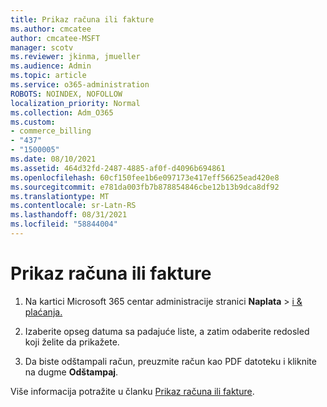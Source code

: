 ```yaml
---
title: Prikaz računa ili fakture
ms.author: cmcatee
author: cmcatee-MSFT
manager: scotv
ms.reviewer: jkinma, jmueller
ms.audience: Admin
ms.topic: article
ms.service: o365-administration
ROBOTS: NOINDEX, NOFOLLOW
localization_priority: Normal
ms.collection: Adm_O365
ms.custom:
- commerce_billing
- "437"
- "1500005"
ms.date: 08/10/2021
ms.assetid: 464d32fd-2487-4885-af0f-d4096b694861
ms.openlocfilehash: 60cf150fee1b6e097173e417eff56625ead420e8
ms.sourcegitcommit: e781da003fb7b878854846cbe12b13b9dca8df92
ms.translationtype: MT
ms.contentlocale: sr-Latn-RS
ms.lasthandoff: 08/31/2021
ms.locfileid: "58844004"
---
```

# <a name="view-my-bill-or-invoice"></a>Prikaz računa ili fakture

1. Na kartici Microsoft 365 centar administracije stranici **Naplata** \> [i & plaćanja.](https://go.microsoft.com/fwlink/p/?linkid=848039)

2. Izaberite opseg datuma sa padajuće liste, a zatim odaberite redosled koji želite da prikažete.

3. Da biste odštampali račun, preuzmite račun kao PDF datoteku i kliknite na dugme **Odštampaj**.

Više informacija potražite u članku [Prikaz računa ili fakture](https://docs.microsoft.com/microsoft-365/commerce/billing-and-payments/view-your-bill-or-invoice).
